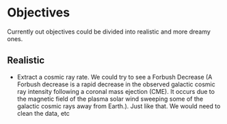 # Objectives
Currently out objectives could be divided into realistic and more dreamy ones.

## Realistic
- Extract a cosmic ray rate. We could try to see a Forbush Decrease (A Forbush decrease is a rapid decrease in the observed galactic cosmic ray intensity following a coronal mass ejection (CME). It occurs due to the magnetic field of the plasma solar wind sweeping some of the galactic cosmic rays away from Earth.). Just like that. We would need to clean the data, etc
